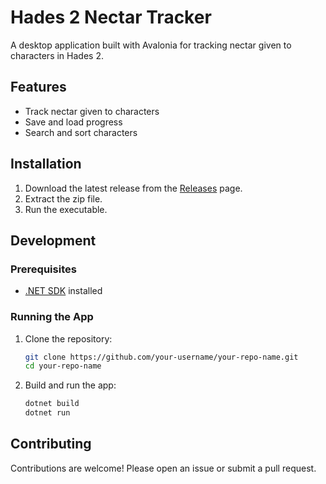 # Hades 2 Nectar Tracker

A desktop application built with Avalonia for tracking nectar given to characters in Hades 2.

## Features

- Track nectar given to characters
- Save and load progress
- Search and sort characters

## Installation

1. Download the latest release from the [Releases](https://github.com/davebrouwer1/Hades2NectarTracker/releases/tag/First) page.
2. Extract the zip file.
3. Run the executable.

## Development

### Prerequisites

- [.NET SDK](https://dotnet.microsoft.com/download) installed

### Running the App

1. Clone the repository:

    ```sh
    git clone https://github.com/your-username/your-repo-name.git
    cd your-repo-name
    ```

2. Build and run the app:

    ```sh
    dotnet build
    dotnet run
    ```

## Contributing

Contributions are welcome! Please open an issue or submit a pull request.

